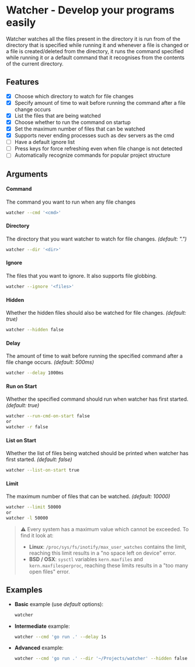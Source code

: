 # Watcher - Develop your programs easily

Watcher watches all the files present in the directory it is run from of the directory that is specified while running it and whenever a file is changed or a file is created/deleted from the directory, it runs the command specified while running it or a default command that it recognises from the contents of the current directory.

## Features

- [x] Choose which directory to watch for file changes
- [x] Specify amount of time to wait before running the command after a file change occurs
- [x] List the files that are being watched
- [x] Choose whether to run the command on startup
- [x] Set the maximum number of files that can be watched
- [x] Supports never ending processes such as dev servers as the cmd
- [ ] Have a default ignore list
- [ ] Press keys for force refreshing even when file change is not detected
- [ ] Automatically recognize commands for popular project structure

## Arguments

#### Command

The command you want to run when any file changes

```sh
watcher --cmd '<cmd>'
```

#### Directory

The directory that you want watcher to watch for file changes. _(default: ".")_

```sh
watcher --dir '<dir>'
```

#### Ignore

The files that you want to ignore. It also supports file globbing.

```sh
watcher --ignore '<files>'
```

#### Hidden

Whether the hidden files should also be watched for file changes. _(default: true)_

```sh
watcher --hidden false
```

#### Delay

The amount of time to wait before running the specified command after a file change occurs. _(default: 500ms)_

```sh
watcher --delay 1000ms
```

#### Run on Start

Whether the specified command should run when watcher has first started. _(default: true)_

```sh
watcher --run-cmd-on-start false
or
watcher -r false
```

#### List on Start

Whether the list of files being watched should be printed when watcher has first started. _(default: false)_

```sh
watcher --list-on-start true
```

#### Limit

The maximum number of files that can be watched. _(default: 10000)_

```sh
watcher --limit 50000
or
watcher -l 50000
```

> ⚠️ Every system has a maximum value which cannot be exceeded. To find it look at:
>
> - **Linux**: `/proc/sys/fs/inotify/max_user_watches` contains the limit, reaching this limit results in a "no space left on device" error.
> - **BSD / OSX**: `sysctl` variables `kern.maxfiles` and `kern.maxfilesperproc`, reaching these limits results in a "too many open files" error.

## Examples

- **Basic** example (use _default_ options):
  ```sh
  watcher
  ```
- **Intermediate** example:
  ```sh
  watcher --cmd 'go run .' --delay 1s
  ```
- **Advanced** example:
  ```sh
  watcher --cmd 'go run .' --dir '~/Projects/watcher' --hidden false -l true
  ```

